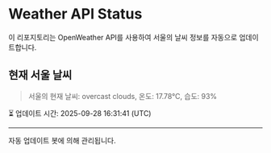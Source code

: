 
# Weather API Status

이 리포지토리는 OpenWeather API를 사용하여 서울의 날씨 정보를 자동으로 업데이트합니다.

## 현재 서울 날씨
> 서울의 현재 날씨: overcast clouds, 온도: 17.78°C, 습도: 93%

⏳ 업데이트 시간: 2025-09-28 16:31:41 (UTC)

---
자동 업데이트 봇에 의해 관리됩니다.
